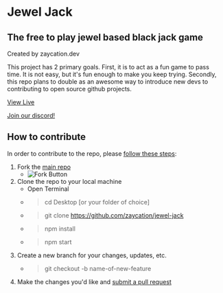 # Jewel Jack

## The free to play jewel based black jack game

Created by zaycation.dev

This project has 2 primary goals. First, it is to act as a fun game to pass time. It is not easy, but it's fun enough to make you keep trying. Secondly, this repo plans to double as an awesome way to introduce new devs to contributing to open source github projects.

[View Live](https://jewel-jack.netlify.app)

[Join our discord!](https://discord.gg/PFxWBe4)

## How to contribute

In order to contribute to the repo, please [follow these steps](https://codeburst.io/a-step-by-step-guide-to-making-your-first-github-contribution-5302260a2940):

1. Fork the [main repo](https://github.com/zaycation/jewel-jack)
   - ![Fork Button](https://i.imgur.com/iMvZZTx.png)
2. Clone the repo to your local machine
   - Open Terminal
   - > cd Desktop [or your folder of choice]
   - > git clone https://github.com/zaycation/jewel-jack
   - > npm install
   - > npm start
3. Create a new branch for your changes, updates, etc.
   - > git checkout -b name-of-new-feature
4. Make the changes you'd like and [submit a pull request](https://opensource.com/article/19/7/create-pull-request-github)
